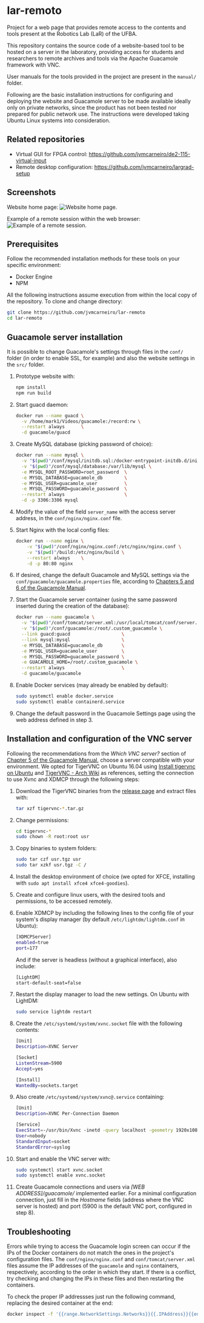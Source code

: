 # lar-remoto

Project for a web page that provides remote access to the contents and tools present at the Robotics Lab (LaR) of the UFBA.

This repository contains the source code of a website-based tool to be hosted on a server
in the laboratory, providing access for students and researchers to remote archives and
tools via the Apache Guacamole framework with VNC.

User manuals for the tools provided in the project are present
in the `manual/` folder.

Following are the basic installation instructions for configuring and deploying the website and Guacamole server
to be made available ideally only on private networks, since the product has not been tested nor prepared for public network use. The instructions were developed taking Ubuntu Linux systems into consideration.

## Related repositories
- Virtual GUI for FPGA control: <https://github.com/jvmcarneiro/de2-115-virtual-input>
- Remote desktop configuration: <https://github.com/jvmcarneiro/largrad-setup>

## Screenshots 
Website home page:
![Website home page.](screenshots/lar-inicio.jpg?raw=true "Website home page.")

Example of a remote session within the web browser:
![Example of a remote session.](screenshots/guacamole-session.jpg?raw=true "Example of a remote session.")

## Prerequisites

Follow the recommended installation methods for these
tools on your specific environment:

- Docker Engine
- NPM

All the following instructions assume execution from within the local copy of the repository.
To clone and change directory:

```bash
git clone https://github.com/jvmcarneiro/lar-remoto
cd lar-remoto
```

## Guacamole server installation

It is possible to change Guacamole's settings through files in the `conf/` folder
(in order to enable SSL, for example) and also the website settings in the `src/` folder.

1. Prototype website with:

    ```bash
    npm install
    npm run build
    ```

2. Start guacd daemon:

    ```bash
    docker run --name guacd \
      -v /home/mark1/Videos/guacamole:/record:rw \
      --restart always      \
      -d guacamole/guacd 
    ```

3. Create MySQL database (picking password of choice):

    ```bash
    docker run --name mysql \
      -v "$(pwd)"/conf/mysql/initdb.sql:/docker-entrypoint-initdb.d/initdb.sql \
      -v "$(pwd)"/conf/mysql/database:/var/lib/mysql \
      -e MYSQL_ROOT_PASSWORD=root_password  \
      -e MYSQL_DATABASE=guacamole_db        \
      -e MYSQL_USER=guacamole_user          \
      -e MYSQL_PASSWORD=guacamole_password  \
      --restart always                      \
      -d -p 3306:3306 mysql
    ```

4. Modify the value of the field `server_name` with the access server address, in the
   `conf/nginx/nginx.conf` file.

5. Start Nginx with the local config files:

    ```bash
    docker run --name nginx \
        -v "$(pwd)"/conf/nginx/nginx.conf:/etc/nginx/nginx.conf \
        -v "$(pwd)"/build:/etc/nginx/build \
        --restart always    \
        -d -p 80:80 nginx
    ```
    
6. If desired, change the default Guacamole and MySQL settings via the
   `conf/guacamole/guacamole.properties` file, according to [Chapters 5 and 6 of the Guacamole
   Manual](http://guacamole.incubator.apache.org/doc/gug/index.html).

7. Start the Guacamole server container (using the same password inserted during the creation
   of the database):

    ```bash
    docker run --name guacamole \
      -v "$(pwd)"/conf/tomcat/server.xml:/usr/local/tomcat/conf/server.xml \
      -v "$(pwd)"/conf/guacamole:/root/.custom_guacamole \
      --link guacd:guacd                   \
      --link mysql:mysql                   \
      -e MYSQL_DATABASE=guacamole_db       \
      -e MYSQL_USER=guacamole_user         \
      -e MYSQL_PASSWORD=guacamole_password \
      -e GUACAMOLE_HOME=/root/.custom_guacamole \
      --restart always                     \
      -d guacamole/guacamole
    ```
    
8. Enable Docker services (may already be enabled by default):

    ```bash
    sudo systemctl enable docker.service
    sudo systemctl enable containerd.service
    ```

9. Change the default password in the Guacamole Settings page using the web address defined in step 3.

## Installation and configuration of the VNC server

Following the recommendations from the _Which VNC server?_ section of [Chapter 5 of the
Guacamole Manual](https://guacamole.apache.org/doc/gug/configuring-guacamole.html),
choose a server compatible with your environment. We opted for TigerVNC on
Ubuntu 16.04 using [Install tigervnc on
Ubuntu](https://gist.github.com/plembo/87a429f3bd1f95d4ec59b2ce8ce0a04d) and
[TigerVNC - Arch Wiki](https://wiki.archlinux.org/index.php/TigerVNC) as references, setting the connection
to use Xvnc and XDMCP through the following steps:

1. Download the TigerVNC binaries from the [release
   page](https://github.com/TigerVNC/tigervnc/releases) and extract files with:

    ```bash
    tar xzf tigervnc-*.tar.gz
    ```

2. Change permissions:

    ```bash
    cd tigervnc-*
    sudo chown -R root:root usr
    ```

3. Copy binaries to system folders:

    ```bash
    sudo tar czf usr.tgz usr
    sudo tar xzkf usr.tgz -C /
    ```
    
4. Install the desktop environment of choice (we opted for XFCE, installing with
   `sudo apt install xfce4 xfce4-goodies`).

5. Create and configure linux users, with the desired tools and permissions, to
   be accessed remotely.

6. Enable XDMCP by including the following lines to the config file
   of your system's display manager (by default `/etc/lightdm/lightdm.conf` in
   Ubuntu):

    ```bash
    [XDMCPServer]
    enabled=true
    port=177
    ```

   And if the server is headless (without a graphical interface), also include:

    ```bash
    [LightDM]
    start-default-seat=false
    ```

7. Restart the display manager to load the new settings. On Ubuntu
   with LightDM:

    ```bash
    sudo service lightdm restart
    ```

8. Create the `/etc/systemd/system/xvnc.socket` file with the following contents:

    ```bash
    [Unit]
    Description=XVNC Server
    
    [Socket]
    ListenStream=5900
    Accept=yes
    
    [Install]
    WantedBy=sockets.target
    ```
    
9. Also create `/etc/systemd/system/xvnc@.service` containing:

    ```bash
    [Unit]
    Description=XVNC Per-Connection Daemon
    
    [Service]
    ExecStart=-/usr/bin/Xvnc -inetd -query localhost -geometry 1920x1080 -once -SecurityTypes=None
    User=nobody
    StandardInput=socket
    StandardError=syslog
    ```
    
10. Start and enable the VNC server with:

    ```bash
    sudo systemctl start xvnc.socket
    sudo systemctl enable xvnc.socket
    ```

11. Create Guacamole connections and users via *[WEB ADDRESS]/guacamole/* implemented earlier. For a minimal configuration
    connection, just fill in the _Hostname_ fields (address where the
    VNC server is hosted) and port (5900 is the default VNC port,
    configured in step 8).
    

## Troubleshooting

Errors while trying to access the Guacamole login screen can occur if the IPs
of the Docker containers do not match the ones in the project's configuration files. The
`conf/nginx/nginx.conf` and `conf/tomcat/server.xml` files assume the IP addresses of the
`guacamole` and `nginx` containers, respectively, according to the order in which they start. If there is a conflict,
try checking and changing the IPs in these files and then restarting the containers.

To check the proper IP addressses just run the following command, replacing the
desired container at the end:

```bash
docker inspect -f '{{range.NetworkSettings.Networks}}{{.IPAddress}}{{end}}' nginx
```
